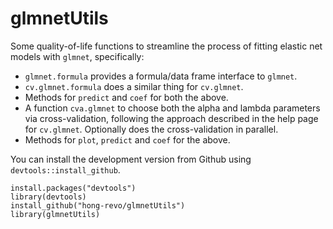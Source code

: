 # glmnetUtils

Some quality-of-life functions to streamline the process of fitting elastic net models with `glmnet`, specifically:

* `glmnet.formula` provides a formula/data frame interface to `glmnet`.
* `cv.glmnet.formula` does a similar thing for `cv.glmnet`.
* Methods for `predict` and `coef` for both the above.
* A function `cva.glmnet` to choose both the alpha and lambda parameters via cross-validation, following the approach described in the help page for `cv.glmnet`. Optionally does the cross-validation in parallel.
* Methods for `plot`, `predict` and `coef` for the above.

You can install the development version from Github using `devtools::install_github`.

    install.packages("devtools")
    library(devtools)
    install_github("hong-revo/glmnetUtils")
    library(glmnetUtils)
